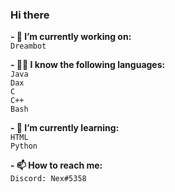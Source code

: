 ### Hi there

**- 🔭 I’m currently working on: <br/>**
      ```Dreambot```

**- 👨‍💻 I know the following languages: <br/>**
      ```Java``` <br/>
      ```Dax``` <br/>
      ```C``` <br/> 
      ```C++``` <br/> 
      ```Bash``` <br/>
   
**- 🌱 I’m currently learning: <br/>**
      ```HTML``` <br/>
      ```Python``` <br/>

**- 📫 How to reach me: <br/>**
      ```Discord: Nex#5358```
